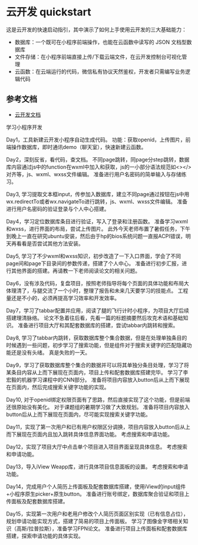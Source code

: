 # 云开发 quickstart

这是云开发的快速启动指引，其中演示了如何上手使用云开发的三大基础能力：

- 数据库：一个既可在小程序前端操作，也能在云函数中读写的 JSON 文档型数据库
- 文件存储：在小程序前端直接上传/下载云端文件，在云开发控制台可视化管理
- 云函数：在云端运行的代码，微信私有协议天然鉴权，开发者只需编写业务逻辑代码

## 参考文档

- [云开发文档](https://developers.weixin.qq.com/miniprogram/dev/wxcloud/basis/getting-started.html)

学习小程序开发

Day1，工具新建云开发小程序自动生成代码。
功能：获取openid，上传图片，前端操作数据库，即时通讯demo（聊天室），快速新建云函数。

Day2，深刻反省，看代码，查文档。
不同page跳转，同page分step跳转，数据库内容通过js中的function在wxml中加入和获取，js的一小部分语法规范如<></>对齐等，js、wxml、wxss文件编辑。
准备进行用户名密码的简单输入与存储练习。

Day3, 学习提取文本框input，传参加入数据库，建立不同page通过按钮在js中用wx.redirectTo或者wx.navigateTo进行跳转，js、wxml、wxss文件编辑。
准备进行用户名密码的验证登录与个人中心搭建。

Day4，学习定位数据库条目进行验证，写入了登录和注册函数。
准备学习wxml和wxss，进行界面的布局，尝试上传图片。
此外今天老师布置了暑假任务，下午到晚上一直在研究ubuntu安装，然后由于hp的bios系统问题一直报ACPI错误，明天再看看是否尝试其他方法安装。

Day5, 学习了不少wxml和wxss知识，初步改造了一下入口界面，学会了不同page间和page下目录间的参数传递，搭建了个人中心。
准备进行初步汇报，进行其他界面的搭建。再请教一下老师阅读论文的相关问题。

Day6，没有涉及代码，复盘项目，按照老师指导将每个页面的具体功能和布局大体理清了，与腿交流了一个小时，整理了报告和未来几天要学习的技能点。
工程量还是不小的，必须再提高学习效率和开发效率。

Day7，学习了tabbar配置并应用，阅读了腿的飞行计时小程序，为项目大厅后续搭建理清脉络。
论文不急着往后看，先看一篇的标题摘要然后攻克术语和基础知识。
准备进行项目大厅和其配套数据库的搭建，尝试tabbar内跳转和搜索。

Day8, 学习了tabbar内跳转，获取数据库整个集合数据，但是在处理单独条目的时候遇到一些问题，初步学习了搜索功能，但是组件对于搜索关键字的匹配隐藏功能还是没有头绪。
真是失败的一天。

Day9，学习了获取数据库整个集合的数据并可以将其单独分条目处理，学习了将某条目内容从上而下展现在页面内，项目上传和配套数据库搭建完毕。
学习了李宏毅的机器学习课程中的CNN部分。
准备将项目内容放入button后从上而下展现在页面内，然后完成搜索关键字功能的实现。

Day10, 对于openid绑定权限页面有了思路，然后直接实现了这个功能，但是前端还很原始没有美化。
对于课题组的暑期学习做了大致规划。
准备将项目内容放入button后从上而下展现在页面内，尽可能实现搜索关键字功能。

Day11，实现了第一次用户和已有用户权限区分调换，项目内容放入button后从上而下展现在页面内且加入跳转具体信息界面功能。
考虑搜索和申请功能。

Day12，实现了项目大厅中点击单个项目进入项目界面呈现具体信息。
考虑搜索和申请功能。

Day13，导入iView Weapp库，进行具体项目信息面板的设置。
考虑搜索和申请功能。

Day14，完成用户个人简历上传面板及配套数据库搭建，使用iView的input组件+小程序原生picker+原生button。
准备进行账号绑定，数据库聚合验证和项目上传面板及配套数据库搭建。

Day15，实现第一次用户和老用户修改个人简历页面区别实现（已有信息占位），规划申请功能实现方式，搭建了简易的项目上传面板。
学习了图像金字塔相关知识（高斯/拉普拉斯），准备学习FPN论文。
准备进行项目上传面板和配套数据库搭建，探索申请功能的具体实现。